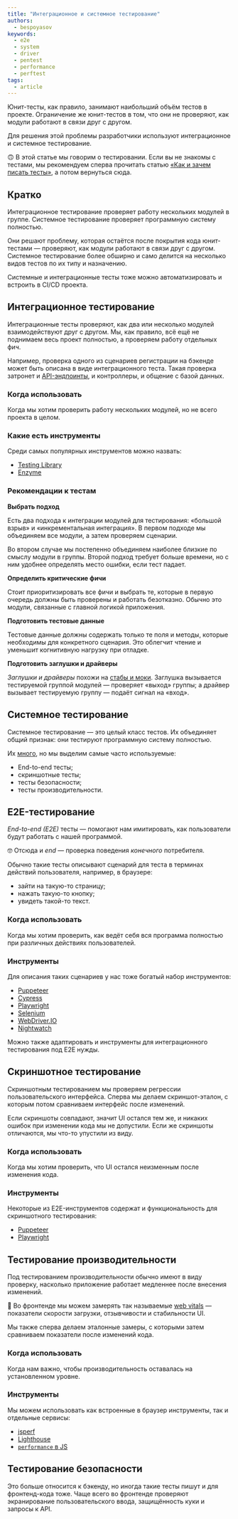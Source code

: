 ```yaml
---
title: "Интеграционное и системное тестирование"
authors:
  - bespoyasov
keywords:
  - e2e
  - system
  - driver
  - pentest
  - performance
  - perftest
tags:
  - article
---
```


Юнит-тесты, как правило, занимают наибольший объём тестов в проекте. Ограничение же юнит-тестов в том, что они не проверяют, как модули работают в связи друг с другом.

Для решения этой проблемы разработчики используют интеграционное и системное тестирование.

<aside>

🙃 В этой статье мы говорим о тестировании. Если вы не знакомы с тестами, мы рекомендуем сперва прочитать статью [«Как и зачем писать тесты»](/js/how-to-test-and-why/), а потом вернуться сюда.

</aside>

## Кратко

Интеграционное тестирование проверяет работу нескольких модулей в группе. Системное тестирование проверяет программную систему полностью.

Они решают проблему, которая остаётся после покрытия кода юнит-тестами — проверяют, как модули работают в связи друг с другом. Системное тестирование более обширно и само делится на несколько видов тестов по их типу и назначению.

Системные и интеграционные тесты тоже можно автоматизировать и встроить в CI/CD проекта.

## Интеграционное тестирование

Интеграционные тесты проверяют, как два или несколько модулей взаимодействуют друг с другом. Мы, как правило, всё ещё не поднимаем весь проект полностью, а проверяем работу отдельных фич.

Например, проверка одного из сценариев регистрации на бэкенде может быть описана в виде интеграционного теста. Такая проверка затронет и [API-эндпоинты](/js/api/), и контроллеры, и общение с базой данных.

### Когда использовать

Когда мы хотим проверить работу нескольких модулей, но не всего проекта в целом.

### Какие есть инструменты

Среди самых популярных инструментов можно назвать:

- [Testing Library](https://testing-library.com)
- [Enzyme](https://enzymejs.github.io/enzyme/)

### Рекомендации к тестам

**Выбрать подход**

Есть два подхода к интеграции модулей для тестирования: «большой взрыв» и «инкрементальная интеграция». В первом подходе мы объединяем все модули, а затем проверяем сценарии.

Во втором случае мы постепенно объединяем наиболее близкие по смыслу модули в группы. Второй подход требует больше времени, но с ним удобнее определять место ошибки, если тест падает.

**Определить критические фичи**

Стоит приоритизировать все фичи и выбрать те, которые в первую очередь должны быть проверены и работать безотказно. Обычно это модули, связанные с главной логикой приложения.

**Подготовить тестовые данные**

Тестовые данные должны содержать только те поля и методы, которые необходимы для конкретного сценария. Это облегчит чтение и уменьшит когнитивную нагрузку при отладке.

**Подготовить заглушки и драйверы**

_Заглушки и драйверы_ похожи на [стабы и моки](/js/testing-and-fake-objects/). Заглушка вызывается тестируемой группой модулей — проверяет «выход» группы; а драйвер вызывает тестируемую группу — подаёт сигнал на «вход».

## Системное тестирование

Системное тестирование — это целый класс тестов. Их объединяет общий признак: они тестируют программную систему полностью.

Их [много](https://ru.wikipedia.org/wiki/Системное_тестирование), но мы выделим самые часто используемые:

- End-to-end тесты;
- скриншотные тесты;
- тесты безопасности;
- тесты производительности.

## E2E-тестирование

_End-to-end (E2E)_ тесты — помогают нам имитировать, как пользователи будут работать с нашей программой.

<aside>

🤓 Отсюда и *end* — проверка поведения *конечного* потребителя.

</aside>

Обычно такие тесты описывают сценарий для теста в терминах действий пользователя, например, в браузере:

- зайти на такую-то страницу;
- нажать такую-то кнопку;
- увидеть такой-то текст.

### Когда использовать

Когда мы хотим проверить, как ведёт себя вся программа полностью при различных действиях пользователей.

### Инструменты

Для описания таких сценариев у нас тоже богатый набор инструментов:

- [Puppeteer](https://pptr.dev)
- [Cypress](https://www.cypress.io)
- [Playwright](https://playwright.dev)
- [Selenium](https://www.selenium.dev)
- [WebDriver.IO](https://webdriver.io)
- [Nightwatch](https://nightwatchjs.org)

Можно также адаптировать и инструменты для интеграционного тестирования под E2E нужды.

## Скриншотное тестирование

Скриншотным тестированием мы проверяем регрессии пользовательского интерфейса. Сперва мы делаем скриншот-эталон, с которым потом сравниваем интерфейс после изменений.

Если скриншоты совпадают, значит UI остался тем же, и никаких ошибок при изменении кода мы не допустили. Если же скриншоты отличаются, мы что-то упустили из виду.

### Когда использовать

Когда мы хотим проверить, что UI остался неизменным после изменения кода.

### Инструменты

Некоторые из E2E-инструментов содержат и функциональность для скриншотного тестирования:

- [Puppeteer](https://pptr.dev)
- [Playwright](https://playwright.dev)

## Тестирование производительности

Под тестированием производительности обычно имеют в виду проверку, насколько приложение работает медленнее после внесения изменений.

<aside>

🧬 Во фронтенде мы можем замерять так называемые [web vitals](https://web.dev/vitals/) — показатели скорости загрузки, отзывчивости и стабильности UI.

</aside>

Мы также сперва делаем эталонные замеры, с которыми затем сравниваем показатели после изменений кода.

### Когда использовать

Когда нам важно, чтобы производительность оставалась на установленном уровне.

### Инструменты

Мы можем использовать как встроенные в браузер инструменты, так и отдельные сервисы:

- [jsperf](https://jsperf.com)
- [Lighthouse](https://developers.google.com/web/tools/lighthouse/)
- [`performance` в JS](https://developer.mozilla.org/ru/docs/Web/API/Performance)

## Тестирование безопасности

Это больше относится к бэкенду, но иногда такие тесты пишут и для фронтенд-кода тоже. Чаще всего во фронтенде проверяют экранирование пользовательского ввода, защищённость куки и запросы к API.
